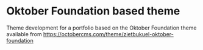 # Oktober Foundation based theme

Theme development for a portfolio based on the Oktober Foundation theme available from https://octobercms.com/theme/zietbukuel-oktober-foundation

